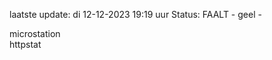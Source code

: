 laatste update: 
di 12-12-2023 19:19   uur 
Status: FAALT - geel - 
<div class="service R">microstation</div><div class="service Y">httpstat</div>